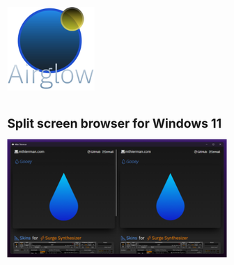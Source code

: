 <img src="./data/airglow.svg" width="200">

<br>
<br>

# Split screen browser for Windows 11

<img src="./data/screenshot.png" width="800">
